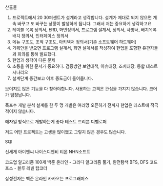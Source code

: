 산출물
1. 프로젝트에서 20 30퍼센트가 설계라고 생각합니다. 설계가 제대로 되지 않으면 계속 바꾸고 또 바꾸는 상황이 발생하게 됩니다. 그래서 저는 중요하게 생각하고요
2. 테이블 목록 정의서, ERD, 화면정의서, 프로그램 설계서, 정의서, 사양서, 배치목록 배치 정의서, 인터페이스 정의서
3. 메뉴 구조도, 조직 구조도, 아키텍처 정의서(기존 소프트웨어 하드웨어)
4. 기획안을 받으면 프로그램 설계서, 화면 설계서를 작성하여 현업을 포함한 유관자들과 회의를 통해 발표했다.
5. 현업과 생각이 다른 문제
6. 소통을 위한 문서가 중요하다. 검증방안 보안대책, 이슈대장, 조치대장, 통합 테스트 시나리오
7. 설계단계 중간보고 이후 중도금이 들어옵니다. 

보이지도 않은 기능을 다 찾아야합니다.
사용하는 고객은 관심을 가지지 않습니다.
코어가 엄청납니다.

폭포수 개발
분석 설계를 한 두 명
개발은 여러명
오픈하기 전까지 현업은 테스트에 적극적이지 않습니다.

애자일 방식으로 개발하는게 좋다
테스트 드리븐 디벨로퍼

저도 어떤 프로젝트는 고생을 많이했고 그렇지 않은 경우도 많습니다.

SQI

신세계 아이앤씨
나이스디앤비
티몬
NHN소프트

코드업 알고리즘 100제
백준 온라인 - 그리디 알고리즘 풀기, 완전탐색 BFS, DFS
코드포스 - 블루 레벨
탑코더


삼성전자는 백준 온라인
카카오는 프로그래머스